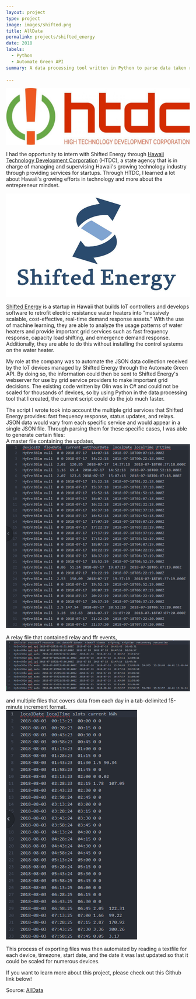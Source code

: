 ```yaml
---
layout: project
type: project
image: images/shifted.png
title: AllData
permalink: projects/shifted_energy
date: 2018
labels:
  - Python
  - Automate Green API
summary: A data processing tool written in Python to parse data taken recieved from Automate Green's API. This project was done during Summer 2018 for an internship with Shifted Energy where I worked with Olin Lagon, the co-founder and current CTO of Shifted Energy.

---
```

<img class class="ui medium right floated rounded image" src="../images/htdc.png">

I had the opportunity to intern with Shifted Energy through [Hawaii Technology Development Corporation](https://www.htdc.org/about/) (HTDC), a state agency that is in charge of managing and supervising Hawaii's growing technology industry through providing services for startups. Through HTDC, I learned a lot about Hawaii's growing efforts in technology and more about the entrepreneur mindset.

<img class class="ui medium right floated rounded image" src="../images/shifted.png">


[Shifted Energy](https://www.shiftedenergy.com/) is a startup in Hawaii that builds IoT controllers and develops software to retrofit electric resistance water heaters into "massively scalable, cost-effective, real-time demand response assets." With the use of machine learning, they are able to analyze the usage patterns of water heaters and provide important grid services such as fast frequency response, capacity load shifting, and emergence demand response. Additionally, they are able to do this without installing the control systems on the water heater.


My role at the company was to automate the JSON data collection received by the IoT devices managed by Shifted Energy through the Automate Green API. By doing so, the information could then be sent to Shifted Energy's webserver for use by grid service providers to make important grid decisions. The existing code written by Olin was in C# and could not be scaled for thousands of devices, so by using Python in the data processing tool that I created, the current script could do the job much faster.


The script I wrote took into account the multiple grid services that Shifted Energy provides: fast frequency response, status updates, and relays. JSON data would vary from each specific service and would appear in a single JSON file. Through parsing them for these specific cases, I was able to generate certain files:  
A master file containing the updates, <img class class="ui medium right floated rounded image" src="../images/master.png">

A relay file that contained relay and ffr events, <img class class="ui medium right floated rounded image" src="../images/relay.png"> 

and multiple files that covers data from each day in a tab-delimited 15-minute increment format. <img class class="ui medium right floated rounded image" src="../images/increment.png">

This process of exporting files was then automated by reading a textfile for each device, timezone, start date, and the date it was last updated so that it could be scaled for numerous devices. 


If you want to learn more about this project, please check out this Github link below!

Source: <a href="https://github.com/fpang0502/shifted_parser"><i class="large github icon"></i>AllData</a>
